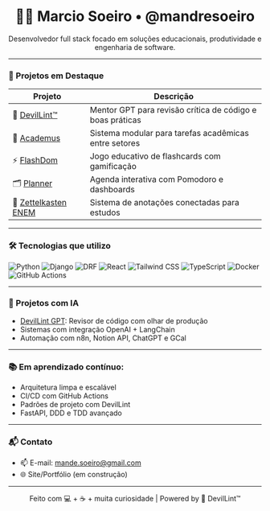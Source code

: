 <h1 align="center">👨‍💻 Marcio Soeiro • @mandresoeiro</h1>
<p align="center">Desenvolvedor full stack focado em soluções educacionais, produtividade e engenharia de software.</p>

---

### 🚀 Projetos em Destaque

| Projeto | Descrição |
|--------|-----------|
| 👹 [DevilLint™](https://chatgpt.com/g/g-68718d986b2c8191a0f20f5c078c38ce-ola-dev-soeiro-sou-o-devillinttm-seu-mentor) | Mentor GPT para revisão crítica de código e boas práticas |
| 🧠 [Academus](https://github.com/mandresoeiro/academus) | Sistema modular para tarefas acadêmicas entre setores |
| ⚡ [FlashDom](https://github.com/mandresoeiro/flashdom) | Jogo educativo de flashcards com gamificação |
| 🗂️ [Planner](https://github.com/mandresoeiro/planner) | Agenda interativa com Pomodoro e dashboards |
| 🧾 [Zettelkasten ENEM](https://github.com/mandresoeiro/zettelkasten) | Sistema de anotações conectadas para estudos |

---

### 🛠️ Tecnologias que utilizo

![Python](https://img.shields.io/badge/-Python-333?style=flat&logo=python)
![Django](https://img.shields.io/badge/-Django-092E20?style=flat&logo=django)
![DRF](https://img.shields.io/badge/-Django%20Rest%20Framework-red?style=flat)
![React](https://img.shields.io/badge/-React-20232A?style=flat&logo=react)
![Tailwind CSS](https://img.shields.io/badge/-Tailwind-38B2AC?style=flat&logo=tailwindcss)
![TypeScript](https://img.shields.io/badge/-TypeScript-007ACC?style=flat&logo=typescript)
![Docker](https://img.shields.io/badge/-Docker-2496ED?style=flat&logo=docker)
![GitHub Actions](https://img.shields.io/badge/-CI/CD-2088FF?style=flat&logo=githubactions)

---

### 🤖 Projetos com IA

- [DevilLint GPT](https://chatgpt.com/g/g-68718d986b2c8191a0f20f5c078c38ce-ola-dev-soeiro-sou-o-devillinttm-seu-mentor): Revisor de código com olhar de produção
- Sistemas com integração OpenAI + LangChain
- Automação com n8n, Notion API, ChatGPT e GCal

---

### 📚 Em aprendizado contínuo:
- Arquitetura limpa e escalável
- CI/CD com GitHub Actions
- Padrões de projeto com DevilLint
- FastAPI, DDD e TDD avançado

---

### 📬 Contato

- 📫 E-mail: [mande.soeiro@gmail.com](mailto:mande.soeiro@gmail.com)
- 🌐 Site/Portfólio (em construção)

---

<p align="center">Feito com 💻 + ☕ + muita curiosidade | Powered by 👹 DevilLint™</p>
